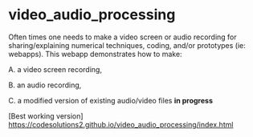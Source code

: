 # video_audio_processing

Often times one needs to make a video screen or audio recording for sharing/explaining numerical techniques, coding, and/or prototypes (ie: webapps). This webapp demonstrates how to make:

A. a video screen recording, 

B. an audio recording, 

C. a modified version of existing audio/video files **in progress**

[Best working version] https://codesolutions2.github.io/video_audio_processing/index.html
